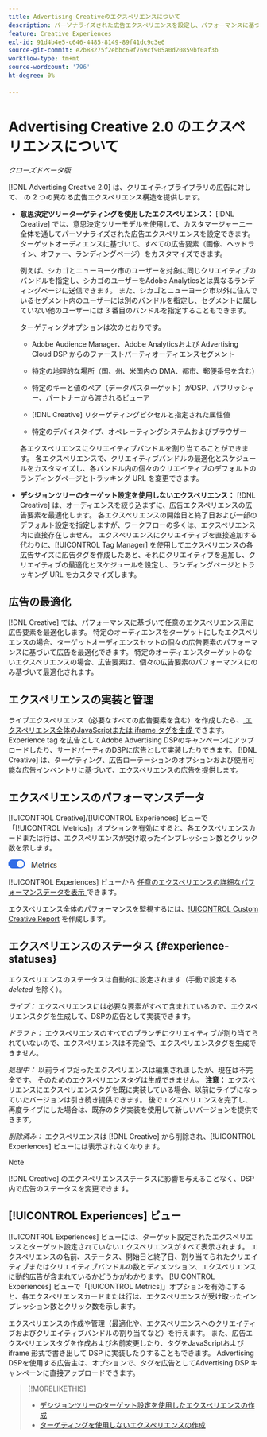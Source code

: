 ```yaml
---
title: Advertising Creativeのエクスペリエンスについて
description: パーソナライズされた広告エクスペリエンスを設定し、パフォーマンスに基づいて広告要素を最適化する方法を説明します。
feature: Creative Experiences
exl-id: 91d4b4e5-c646-4485-8149-89f41dc9c3e6
source-git-commit: e2b88275f2ebbc69f769cf905a0d20859bf0af3b
workflow-type: tm+mt
source-wordcount: '796'
ht-degree: 0%

---
```


# Advertising Creative 2.0 のエクスペリエンスについて

*クローズドベータ版*

<!-- Revisit Description metadata  -->

<!-- MORE -->

[!DNL Advertising Creative 2.0] は、クリエイティブライブラリの広告に対して、<!-- can use a single library only --> の 2 つの異なる広告エクスペリエンス構造を提供します。

* **意思決定ツリーターゲティングを使用したエクスペリエンス：** [!DNL Creative] では、意思決定ツリーモデルを使用して、カスタマージャーニー全体を通してパーソナライズされた広告エクスペリエンスを設定できます。 ターゲットオーディエンスに基づいて、すべての広告要素（画像、ヘッドライン、オファー、ランディングページ）をカスタマイズできます。

  例えば、シカゴとニューヨーク市のユーザーを対象に同じクリエイティブのバンドルを指定し、シカゴのユーザーをAdobe Analyticsとは異なるランディングページに送信できます。 また、シカゴとニューヨーク市以外に住んでいるセグメント内のユーザーには別のバンドルを指定し、セグメントに属していない他のユーザーには 3 番目のバンドルを指定することもできます。

  ターゲティングオプションは次のとおりです。

   * Adobe Audience Manager、Adobe Analyticsおよび Advertising Cloud DSP からのファーストパーティオーディエンスセグメント

   * 特定の地理的な場所（国、州、米国内の DMA、都市、郵便番号を含む）

   * 特定のキーと値のペア（データパスターゲット）がDSP、パブリッシャー、パートナーから渡されるビューア

   * [!DNL Creative] リターゲティングピクセルと指定された属性値

   * 特定のデバイスタイプ、オペレーティングシステムおよびブラウザー

  各エクスペリエンスにクリエイティブバンドルを割り当てることができます。 各エクスペリエンスで、クリエイティブバンドルの最適化とスケジュールをカスタマイズし、各バンドル内の個々のクリエイティブのデフォルトのランディングページとトラッキング URL<!-- and any flexible attributes --> を変更できます。

* **デシジョンツリーのターゲット設定を使用しないエクスペリエンス：** [!DNL Creative] は、オーディエンスを絞り込まずに、広告エクスペリエンスの広告要素を最適化します。<!-- For first-party creatives, [!DNL Creative] serves the ads. --> 各エクスペリエンスの開始日と終了日および一部のデフォルト設定を指定しますが、ワークフローの多くは、エクスペリエンス内に直接存在しません。 エクスペリエンスにクリエイティブを直接追加する代わりに、[!UICONTROL Tag Manager] を使用してエクスペリエンスの各広告サイズに広告タグを作成したあと、それにクリエイティブを追加し、クリエイティブの最適化とスケジュールを設定し、ランディングページとトラッキング URL をカスタマイズします。

## 広告の最適化

<!-- MORE -->
[!DNL Creative] では、パフォーマンスに基づいて任意のエクスペリエンス用に広告要素を最適化します。 特定のオーディエンスをターゲットにしたエクスペリエンスの場合、ターゲットオーディエンスセットの個々の広告要素のパフォーマンスに基づいて広告を最適化できます。 特定のオーディエンスターゲットのないエクスペリエンスの場合、広告要素は、個々の広告要素のパフォーマンスにのみ基づいて最適化されます。

## エクスペリエンスの実装と管理

ライブエクスペリエンス（必要なすべての広告要素を含む）を作成したら、[ エクスペリエンス全体のJavaScriptまたは iframe タグを生成 ](experience-tag-export.md) できます。 Experience tag を広告としてAdobe Advertising DSPのキャンペーンにアップロードしたり、サードパーティのDSPに広告として実装したりできます。 [!DNL Creative] は、ターゲティング、広告ローテーションのオプションおよび使用可能な広告インベントリに基づいて、エクスペリエンスの広告を提供します。

## エクスペリエンスのパフォーマンスデータ

[!UICONTROL Creative]/[!UICONTROL Experiences] ビューで「[!UICONTROL Metrics]」オプションを有効にすると、各エクスペリエンスカードまたは行は、エクスペリエンスが受け取ったインプレッション数とクリック数を示します。

![ 指標オプション ](/help/creative/assets/metrics-option.png " 指標オプション ")

<!-- insert screen shot of Metrics option?  If not, then add instructions elsewhere -->

<!-- I don't see this as of 1/9; why only in the table view?   You can also add conversion columns in the table view. -->

[!UICONTROL Experiences] ビューから [ 任意のエクスペリエンスの詳細なパフォーマンスデータを表示 ](experience-performance-details.md) できます。

エクスペリエンス全体のパフォーマンスを監視するには、[!UICONTROL Custom Creative Report](/help/creative/report-custom-creative.md) を作成します。

## エクスペリエンスのステータス {#experience-statuses}

<!-- verify that these are all still the same -->

エクスペリエンスのステータスは自動的に設定されます（手動で設定する *deleted* を除く）。

*ライブ：* エクスペリエンスには必要な要素がすべて含まれているので、エクスペリエンスタグを生成して、DSPの広告として実装できます。<!-- A live experience may be scheduled to start in the future -->

*ドラフト：* エクスペリエンスのすべてのブランチにクリエイティブが割り当てられていないので、エクスペリエンスは不完全で、エクスペリエンスタグを生成できません。

*処理中：* 以前ライブだったエクスペリエンスは編集されましたが、現在は不完全です。 そのためのエクスペリエンスタグは生成できません。 **注意：** エクスペリエンスにエクスペリエンスタグを既に実装している場合、以前にライブになっていたバージョンは引き続き提供できます。 後でエクスペリエンスを完了し、再度ライブにした場合は、既存のタグ実装を使用して新しいバージョンを提供できます。

*削除済み：* エクスペリエンスは [!DNL Creative] から削除され、[!UICONTROL Experiences] ビューには表示されなくなります。

>[!NOTE]
>
>[!DNL Creative] のエクスペリエンスステータスに影響を与えることなく、DSP内で広告のステータスを変更できます。

## [!UICONTROL Experiences] ビュー

[!UICONTROL Experiences] ビューには、ターゲット設定されたエクスペリエンスとターゲット設定されていないエクスペリエンスがすべて表示されます。 エクスペリエンスの名前、ステータス、開始日と終了日、割り当てられたクリエイティブまたはクリエイティブバンドルの数とディメンション、エクスペリエンスに動的広告が含まれているかどうかがわかります。 [!UICONTROL Experiences] ビューで「[!UICONTROL Metrics]」オプションを有効にすると、各エクスペリエンスカードまたは行は、エクスペリエンスが受け取ったインプレッション数とクリック数を示します。

エクスペリエンスの作成や管理（最適化や、エクスペリエンスへのクリエイティブおよびクリエイティブバンドルの割り当てなど）を行えます。 また、広告エクスペリエンスタグを作成および名前変更したり、タグをJavaScriptおよび iframe 形式で書き出して DSP に実装したりすることもできます。 Advertising DSPを使用する広告主は、オプションで、タグを広告としてAdvertising DSP キャンペーンに直接アップロードできます。

<!--
### Available actions

* [Download data within the view](experience-download-view.md)

        + [Assign and unassign creative bundles to a final node](/help/creative/experiences/experience-assign-creative-bundles.md)
* Experiences with decision tree targeting: [Create](/help/creative/experiences/experience-create-targeting.md) and [edit](/help/creative/experiences/experience-edit-targeting.md) experiences, [assign and unassign creative bundles](/help/creative/experiences/experience-assign-creative-bundles.md), [customize creative optimization and scheduling](/help/creative/experiences/experience-optimization-scheduling-targeting.md), and [customize the tracking URLs for creatives](/help/creative/experiences/experience-tracking-urls-targeting.md)

* Experiences without decision tree targeting: [Create](experience-create-no-targeting.md) and [edit](/help/creative/experiences/experience-edit-no-targeting.md)

* [Clone](experience-clone.md) an experience

* [Preview](experience-preview.md) an experience

* [Share a demo URL](experience-share-demo-url.md) for an experience

* [Export ad tags for an experience](experience-tag-export.md)

* [Delete](experience-delete.md) an experience

-->

<!-- You can add or remove labels for your experiences.-->

<!-- Add links to workflows once they're done -->

>[!MORELIKETHIS]
>
>* [ デシジョンツリーのターゲット設定を使用したエクスペリエンスの作成 ](experience-create-targeting.md)
>* [ ターゲティングを使用しないエクスペリエンスの作成 ](experience-create-no-targeting.md)
